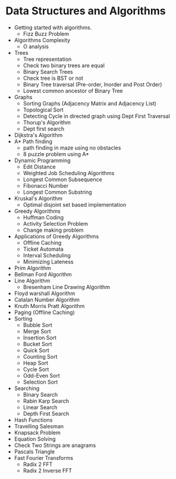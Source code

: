 


# Data Structures and Algorithms
- Getting started with algorithms.
  - Fizz Buzz Problem
- Algorithms Complexity
  - O analysis
- Trees
  - Tree representation
  - Check two binary trees are equal
  - Binary Search Trees
  - Check tree is BST or not
  - Binary Tree traversal (Pre-order, Inorder and Post Order)
  - Lowest common ancestor of Binary Tree
- Graphs
  - Sorting Graphs (Adjacency Matrix and Adjacency List)
  - Topological Sort
  - Detecting Cycle in directed graph using Dept First Traversal
  - Thorup's Algorithm
  - Dept first search
- Dijkstra's Algorithm
- A* Path finding
  - path finding in maze using no obstacles
  - 8 puzzle problem using A*
- Dynamic Programming
  - Edit Distance
  - Weighted Job Scheduling Algorithms
  - Longest Common Subsequence
  - Fibonacci Number
  - Longest Common Substring
- Kruskal's Algorithm
  - Optimal disjoint set based implementation 
- Greedy Algorithms
  - Huffman Coding
  - Activity Selection Problem
  - Change making problem
- Applications of Greedy Algorithms
  - Offline Caching
  - Ticket Automata
  - Interval Scheduling
  - Minimizing Lateness
- Prim Algorithm
- Bellman Ford Algorithm
- Line Algorithm
  - Bresenham Line Drawing Algorithm
- Floyd warshall Algorithm
- Catalan Number Algorithm
- Knuth Morris Pratt Algorithm
- Paging (Offline Caching)
- Sorting
  - Bubble Sort
  - Merge Sort
  - Insertion Sort
  - Bucket Sort
  - Quick Sort
  - Counting Sort
  - Heap Sort
  - Cycle Sort
  - Odd-Even Sort
  - Selection Sort
- Searching
  - Binary Search
  - Rabin Karp Search
  - Linear Search
  - Depth First Search
- Hash Functions
- Travelling Salesman
- Knapsack Problem
- Equation Solving
- Check Two Strings are anagrams
- Pascals Triangle
- Fast Fourier Transforms
  - Radix 2 FFT
  - Radix 2 Inverse FFT